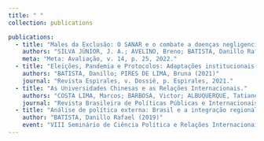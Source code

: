 ```yaml
---
title: " "
collection: publications

publications:
  - title: "Males da Exclusão: O SANAR e o combate a doenças negligenciadas em Pernambuco."
    authors: "SILVA JÚNIOR, J. A.; AVELINO, Breno; BATISTA, Danillo Rafael (2022)."
    meta: "Meta: Avaliação, v. 14, p. 25, 2022."
  - title: "Eleições, Pandemia e Protocolos: Adaptações institucionais para as eleições presidenciais da Bolívia e do Equador em tempos de covid-19."
    authors: "BATISTA, Danillo; PIRES DE LIMA, Bruna (2021)"
    journal: "Revista Espirales, v. Dossiê, p. Espirales, 2021."
  - title: "As Universidades Chinesas e as Relações Internacionais."
    authors: "COSTA LIMA, Marcos; BARBOSA, Victor; ALBUQUERQUE, Tatiane; BATISTA, Danillo Rafael (2020)"
    journal: "Revista Brasileira de Políticas Públicas e Internacionais, v. 5, p. 5-24, 2020."
  - title: "Análise de política externa: Brasil e a integração regional no âmbito do Mercosul."
    author: "BATISTA, Danillo Rafael (2019)"
    event: "VIII Seminário de Ciência Política e Relações Internacionais da UFPE."
---
```

